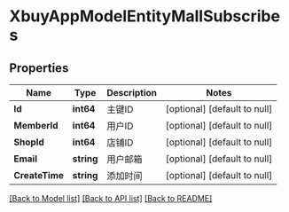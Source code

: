 # XbuyAppModelEntityMallSubscribes

## Properties
Name | Type | Description | Notes
------------ | ------------- | ------------- | -------------
**Id** | **int64** | 主键ID | [optional] [default to null]
**MemberId** | **int64** | 用户ID | [optional] [default to null]
**ShopId** | **int64** | 店铺ID | [optional] [default to null]
**Email** | **string** | 用户邮箱 | [optional] [default to null]
**CreateTime** | **string** | 添加时间 | [optional] [default to null]

[[Back to Model list]](../README.md#documentation-for-models) [[Back to API list]](../README.md#documentation-for-api-endpoints) [[Back to README]](../README.md)

